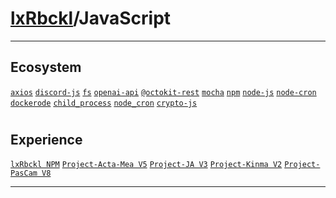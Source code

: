 # [lxRbckl](https://github.com/lxRbckl/lxRbckl/tree/main)/JavaScript

---
## Ecosystem
[`axios`](https://github.com/lxRbckl/lxRbckl/tree/main/JavaScript/axios/README.md) [`discord-js`](https://github.com/lxRbckl/lxRbckl/tree/main/JavaScript/axios/README.md/discord-js/README.md) [`fs`](https://github.com/lxRbckl/lxRbckl/tree/main/JavaScript/axios/README.md/discord-js/README.md/fs/README.md) [`openai-api`](https://github.com/lxRbckl/lxRbckl/tree/main/JavaScript/axios/README.md/discord-js/README.md/fs/README.md/openai-api/README.md) [`@octokit-rest`](https://github.com/lxRbckl/lxRbckl/tree/main/JavaScript/axios/README.md/discord-js/README.md/fs/README.md/openai-api/README.md/@octokit-rest/README.md) [`mocha`](https://github.com/lxRbckl/lxRbckl/tree/main/JavaScript/axios/README.md/discord-js/README.md/fs/README.md/openai-api/README.md/@octokit-rest/README.md/mocha/README.md) [`npm`](https://github.com/lxRbckl/lxRbckl/tree/main/JavaScript/axios/README.md/discord-js/README.md/fs/README.md/openai-api/README.md/@octokit-rest/README.md/mocha/README.md/npm/README.md) [`node-js`](https://github.com/lxRbckl/lxRbckl/tree/main/JavaScript/axios/README.md/discord-js/README.md/fs/README.md/openai-api/README.md/@octokit-rest/README.md/mocha/README.md/npm/README.md/node-js/README.md) [`node-cron`](https://github.com/lxRbckl/lxRbckl/tree/main/JavaScript/node-cron/README.md) [`dockerode`](https://github.com/lxRbckl/lxRbckl/tree/main/JavaScript/node-cron/README.md/discord-js/README.md/@octokit-rest/README.md/dockerode/README.md) [`child_process`](https://github.com/lxRbckl/lxRbckl/tree/main/JavaScript/discord-js/README.md/child_process/README.md) [`node_cron`](https://github.com/lxRbckl/lxRbckl/tree/main/JavaScript/discord-js/README.md/child_process/README.md/@octokit-rest/README.md/fs/README.md/node_cron/README.md) [`crypto-js`](https://github.com/lxRbckl/lxRbckl/tree/main/JavaScript/fs/README.md/crypto-js/README.md)

# 

## Experience
[`lxRbckl NPM`](https://github.com/lxRbckl/lxRbckl/blob/NPM/README.md) [`Project-Acta-Mea V5`](https://github.com/lxRbckl/Project-Acta-Mea/blob/V5/README.md) [`Project-JA V3`](https://github.com/lxRbckl/Project-JA/blob/V3/README.md) [`Project-Kinma V2`](https://github.com/lxRbckl/Project-Kinma/blob/V2/README.md) [`Project-PasCam V8`](https://github.com/lxRbckl/Project-PasCam/blob/V8/README.md)

---

